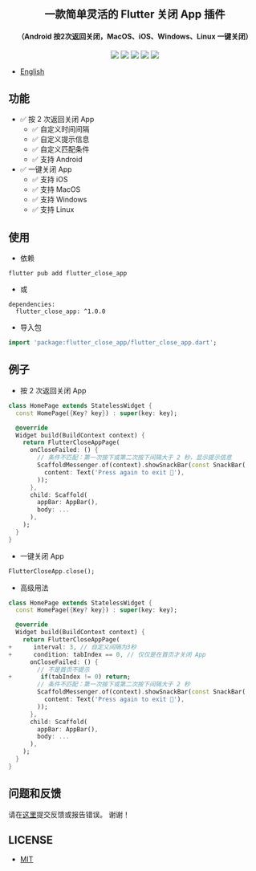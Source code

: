 <p align="center">
<h2 align="center">一款简单灵活的 Flutter 关闭 App 插件</h2>

<h4 align="center">（Android 按2次返回关闭，MacOS、iOS、Windows、Linux 一键关闭）</h4>
</p>
<p align="center">
<a href="https://pub.dev/packages/flutter_close_app"><img src=https://img.shields.io/badge/pub-v1.0.0-success></a>
<a href="https://github.com/yy1300326388/flutter_close_app"><img src=https://img.shields.io/badge/platform-Android%20%7C%20iOS%20%7C%20MacOS%20%7C%20Windows%20%7C%20Linux-brightgreen></a>
<a href="https://github.com/yy1300326388/flutter_close_app/actions/workflows/flutter.yml"><img src="https://github.com/yy1300326388/flutter_close_app/actions/workflows/flutter.yml/badge.svg"></a>
<a href="https://github.com/yy1300326388/flutter_close_app"><img src=https://img.shields.io/github/stars/yy1300326388/flutter_close_app?color=brightgreen></a>
<a href="https://github.com/yy1300326388/flutter_close_app/blob/develop/LICENSE"><img src=https://img.shields.io/badge/license-MIT-brightgreen></a>
</p>

- [English](https://github.com/yy1300326388/flutter_close_app)

## 功能
- ✅ 按 2 次返回关闭 App
    - ✅ 自定义时间间隔
    - ✅ 自定义提示信息
    - ✅ 自定义匹配条件
    - ✅ 支持 Android
- ✅ 一键关闭 App
    - ✅ 支持 iOS
    - ✅ 支持 MacOS
    - ✅ 支持 Windows
    - ✅ 支持 Linux

## 使用

- 依赖

``` shell
flutter pub add flutter_close_app
```
- 或

``` ymal
dependencies:
  flutter_close_app: ^1.0.0
```

- 导入包
``` dart
import 'package:flutter_close_app/flutter_close_app.dart';
```

## 例子

- 按 2 次返回关闭 App

``` dart
class HomePage extends StatelessWidget {
  const HomePage({Key? key}) : super(key: key);

  @override
  Widget build(BuildContext context) {
    return FlutterCloseAppPage(
      onCloseFailed: () {
        // 条件不匹配：第一次按下或第二次按下间隔大于 2 秒，显示提示信息
        ScaffoldMessenger.of(context).showSnackBar(const SnackBar(
          content: Text('Press again to exit 🎉'),
        ));
      },
      child: Scaffold(
        appBar: AppBar(),
        body: ...
      ),
    );
  }
}
```

- 一键关闭 App

``` dart
FlutterCloseApp.close();
```

- 高级用法

``` dart
class HomePage extends StatelessWidget {
  const HomePage({Key? key}) : super(key: key);

  @override
  Widget build(BuildContext context) {
    return FlutterCloseAppPage(
+      interval: 3, // 自定义间隔为3秒
+      condition: tabIndex == 0, // 仅仅是在首页才关闭 App
      onCloseFailed: () {
        // 不是首页不提示
+        if(tabIndex != 0) return;
        // 条件不匹配：第一次按下或第二次按下间隔大于 2 秒
        ScaffoldMessenger.of(context).showSnackBar(const SnackBar(
          content: Text('Press again to exit 🎉'),
        ));
      },
      child: Scaffold(
        appBar: AppBar(),
        body: ...
      ),
    );
  }
}
```

## 问题和反馈

请在[这里](https://github.com/yy1300326388/flutter_close_app/issues)提交反馈或报告错误。 谢谢！

## LICENSE

- [MIT](https://github.com/yy1300326388/flutter_close_app/blob/master/LICENSE)


